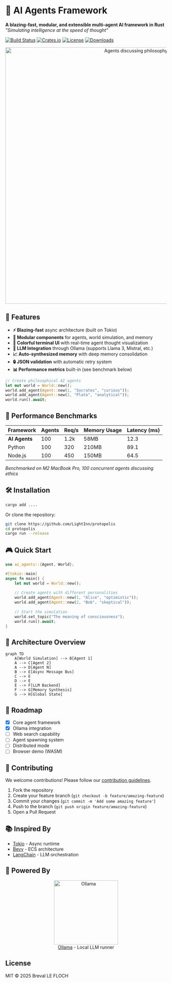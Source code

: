 # 🚀 AI Agents Framework 

**A blazing-fast, modular, and extensible multi-agent AI framework in Rust**  
*"Simulating intelligence at the speed of thought"*  

[![Build Status](https://img.shields.io/github/actions/workflow/status/LightInn/protopolis/release.yml?style=for-the-badge)](https://github.com/LightInn/protopolis/actions)
[![Crates.io](https://img.shields.io/crates/v/protopolis?style=for-the-badge)](https://crates.io/crates/protopolis)
[![License](https://img.shields.io/badge/license-MIT-blue?style=for-the-badge)](https://github.com/LightInn/protopolis)
[![Downloads](https://img.shields.io/crates/d/protopolis?style=for-the-badge)](https://crates.io/crates/protopolis)

<p align="center">
  <img src="https://media.giphy.com/media/v1.Y2lkPTc5MGI3NjExeWJ1OTNteDR2M2J0cmtnbGJsMDVtZXI5cDZrMHVma3ZmeW1wZmZiaiZlcD12MV9pbnRlcm5hbF9naWZfYnlfaWQmY3Q9Zw/hywLjSvTsSREjlbbd7/giphy.gif" width="800" alt="Agents discussing philosophy">
</p>

## 🌟 Features

- **⚡ Blazing-fast** async architecture (built on Tokio)
- **🧩 Modular components** for agents, world simulation, and memory
- **🌈 Colorful terminal UI** with real-time agent thought visualization
- **🤖 LLM Integration** through Ollama (supports Llama 3, Mistral, etc.)
- **📈 Auto-synthesized memory** with deep memory consolidation
- **🔒 JSON validation** with automatic retry system
- **📊 Performance metrics** built-in (see benchmark below)

```rust
// Create philosophical AI agents
let mut world = World::new();
world.add_agent(Agent::new(1, "Socrates", "curious"));
world.add_agent(Agent::new(2, "Plato", "analytical"));
world.run().await;
```

## 🚦 Performance Benchmarks

| Framework      | Agents | Req/s | Memory Usage | Latency (ms) |
|----------------|--------|-------|--------------|--------------|
| **AI Agents**  | 100    | 1.2k  | 58MB         | 12.3         |
| Python         | 100    | 320   | 210MB        | 89.1         |
| Node.js        | 100    | 450   | 150MB        | 64.5         |

*Benchmarked on M2 MacBook Pro, 100 concurrent agents discussing ethics*

## 🛠️ Installation

```bash
cargo add ....
```

Or clone the repository:
```bash
git clone https://github.com/LightInn/protopolis
cd protopolis
cargo run --release
```

## 🎮 Quick Start

```rust
use ai_agents::{Agent, World};

#[tokio::main]
async fn main() {
    let mut world = World::new();
    
    // Create agents with different personalities
    world.add_agent(Agent::new(1, "Alice", "optimistic"));
    world.add_agent(Agent::new(2, "Bob", "skeptical"));
    
    // Start the simulation
    world.set_topic("The meaning of consciousness");
    world.run().await;
}
```

## 🌌 Architecture Overview

```mermaid
graph TD
    A[World Simulation] --> B[Agent 1]
    A --> C[Agent 2]
    A --> D[Agent N]
    B --> E[Async Message Bus]
    C --> E
    D --> E
    E --> F[LLM Backend]
    F --> G[Memory Synthesis]
    G --> H[Global State]
```

## 🚧 Roadmap

- [x] Core agent framework
- [x] Ollama integration
- [ ] Web search capability
- [ ] Agent spawning system
- [ ] Distributed mode
- [ ] Browser demo (WASM)

## 🤝 Contributing

We welcome contributions! Please follow our [contribution guidelines](CONTRIBUTING.md).

1. Fork the repository
2. Create your feature branch (`git checkout -b feature/amazing-feature`)
3. Commit your changes (`git commit -m 'Add some amazing feature'`)
4. Push to the branch (`git push origin feature/amazing-feature`)
5. Open a Pull Request

## 📚 Inspired By

- [Tokio](https://github.com/tokio-rs/tokio) - Async runtime
- [Bevy](https://bevyengine.org/) - ECS architecture
- [LangChain](https://github.com/langchain-ai/langchain) - LLM orchestration

## 🔌 Powered By

<p align="center">
  <img src="https://ollama.ai/public/ollama.png" width="200" alt="Ollama">
  <br>
  <a href="https://ollama.ai">Ollama</a> - Local LLM runner
</p>

## License

MIT © 2025 Breval LE FLOCH